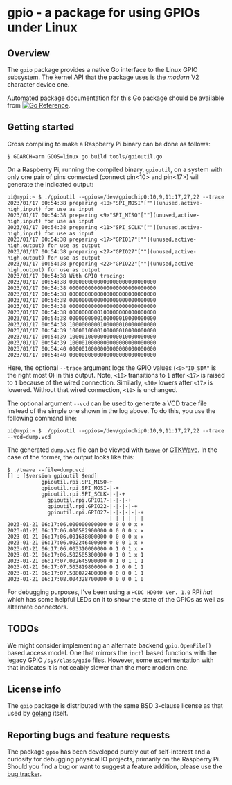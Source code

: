 # gpio - a package for using GPIOs under Linux

## Overview

The `gpio` package provides a native Go interface to the Linux GPIO
subsystem. The kernel API that the package uses is the _modern_ V2
character device one.

Automated package documentation for this Go package should be
available from [![Go
Reference](https://pkg.go.dev/badge/zappem.net/pub/io/gpio.svg)](https://pkg.go.dev/zappem.net/pub/io/gpio).

## Getting started

Cross compiling to make a Raspberry Pi binary can be done as follows:
```
$ GOARCH=arm GOOS=linux go build tools/gpioutil.go
```

On a Raspberry Pi, running the compiled binary, `gpioutil`, on a
system with only one pair of pins connected (connect pin<10> and
pin<17>) will generate the indicated output:

```
pi@mypi:~ $ ./gpioutil --gpios=/dev/gpiochip0:10,9,11:17,27,22 --trace
2023/01/17 00:54:38 preparing <10>"SPI_MOSI"[""](unused,active-high,input) for use as input
2023/01/17 00:54:38 preparing <9>"SPI_MISO"[""](unused,active-high,input) for use as input
2023/01/17 00:54:38 preparing <11>"SPI_SCLK"[""](unused,active-high,input) for use as input
2023/01/17 00:54:38 preparing <17>"GPIO17"[""](unused,active-high,output) for use as output
2023/01/17 00:54:38 preparing <27>"GPIO27"[""](unused,active-high,output) for use as output
2023/01/17 00:54:38 preparing <22>"GPIO22"[""](unused,active-high,output) for use as output
2023/01/17 00:54:38 With GPIO tracing:
2023/01/17 00:54:38 0000000000000000000000000000
2023/01/17 00:54:38 0000000000000000000000000000
2023/01/17 00:54:38 0000000000000000000000000000
2023/01/17 00:54:38 0000000000000000000000000000
2023/01/17 00:54:38 0000000000000000000000000000
2023/01/17 00:54:38 0000000000100000000000000000
2023/01/17 00:54:38 0000000000100000010000000000
2023/01/17 00:54:38 1000000000100000010000000000
2023/01/17 00:54:39 1000010000100000010000000000
2023/01/17 00:54:39 1000010000000000010000000000
2023/01/17 00:54:39 1000010000000000000000000000
2023/01/17 00:54:40 0000010000000000000000000000
2023/01/17 00:54:40 0000000000000000000000000000
```

Here, the optional `--trace` argument logs the GPIO values
(`<0>"ID_SDA"` is the right most 0) in this output. Note, `<10>`
transitions to `1` after `<17>` is raised to `1` because of the wired
connection. Similarly, `<10>` lowers after `<17>` is lowered. Without
that wired connection, `<10>` is unchanged.

The optional argument `--vcd` can be used to generate a VCD trace file
instead of the simple one shown in the log above. To do this, you use
the following command line:

```
pi@mypi:~ $ ./gpioutil --gpios=/dev/gpiochip0:10,9,11:17,27,22 --trace --vcd=dump.vcd
```

The generated `dump.vcd` file can be viewed with
[`twave`](https://github.com/tinkerator/twave) or
[GTKWave](https://gtkwave.sourceforge.net/). In the case of the
former, the output looks like this:

```
$ ./twave --file=dump.vcd
[] : [$version gpioutil $end]
           gpioutil.rpi.SPI_MISO-+
           gpioutil.rpi.SPI_MOSI-|-+
           gpioutil.rpi.SPI_SCLK-|-|-+
             gpioutil.rpi.GPIO17-|-|-|-+
             gpioutil.rpi.GPIO22-|-|-|-|-+
             gpioutil.rpi.GPIO27-|-|-|-|-|-+
                                 | | | | | |
2023-01-21 06:17:06.000000000000 0 0 0 0 x x
2023-01-21 06:17:06.000582900000 0 0 0 0 x x
2023-01-21 06:17:06.001638000000 0 0 0 0 x x
2023-01-21 06:17:06.002246400000 0 0 0 1 x x
2023-01-21 06:17:06.003310000000 0 1 0 1 x x
2023-01-21 06:17:06.502585300000 0 1 0 1 x 1
2023-01-21 06:17:07.002645900000 0 1 0 1 1 1
2023-01-21 06:17:07.503819800000 0 1 0 0 1 1
2023-01-21 06:17:07.508072400000 0 0 0 0 1 1
2023-01-21 06:17:08.004328700000 0 0 0 0 1 0
```

For debugging purposes, I've been using a `HCDC HD040 Ver. 1.0` RPi
_hat_ which has some helpful LEDs on it to show the state of the
GPIOs as well as alternate connectors.

## TODOs

We might consider implementing an alternate backend `gpio.OpenFile()`
based access model. One that mirrors the `ioctl` based functions with
the legacy GPIO `/sys/class/gpio` files. However, some experimentation
with that indicates it is noticeably slower than the more modern one.

## License info

The `gpio` package is distributed with the same BSD 3-clause license
as that used by [golang](https://golang.org/LICENSE) itself.

## Reporting bugs and feature requests

The package `gpio` has been developed purely out of self-interest and
a curiosity for debugging physical IO projects, primarily on the
Raspberry Pi. Should you find a bug or want to suggest a feature
addition, please use the [bug
tracker](https://github.com/tinkerator/gpio/issues).
